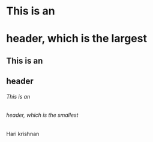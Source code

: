 # This is an <h1> header, which is the largest

## This is an <h2> header

###### This is an <h6> header, which is the smallest




 Hari krishnan 
